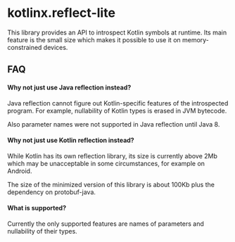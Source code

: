 # kotlinx.reflect-lite

This library provides an API to introspect Kotlin symbols at runtime. Its main feature is the small size which makes it possible to use it on memory-constrained devices.

## FAQ

#### Why not just use Java reflection instead?

Java reflection cannot figure out Kotlin-specific features of the introspected program. For example, nullability of Kotlin types is erased in JVM bytecode.

Also parameter names were not supported in Java reflection until Java 8.

#### Why not just use Kotlin reflection instead?

While Kotlin has its own reflection library, its size is currently above 2Mb which may be unacceptable in some circumstances, for example on Android.

The size of the minimized version of this library is about 100Kb plus the dependency on protobuf-java.

#### What is supported?

Currently the only supported features are names of parameters and nullability of their types.
